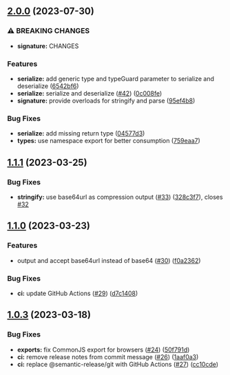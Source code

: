 ## [2.0.0](https://github.com/Kit-p/json-kit/compare/v1.1.1...v2.0.0) (2023-07-30)


### ⚠ BREAKING CHANGES

* **signature:** CHANGES

### Features

* **serialize:** add generic type and typeGuard parameter to serialize and deserialize ([6542bf6](https://github.com/Kit-p/json-kit/commit/6542bf6afee31b8066cc8ff66320a7986e2e482d))
* **serialize:** serialize and deserialize ([#42](https://github.com/Kit-p/json-kit/issues/42)) ([0c008fe](https://github.com/Kit-p/json-kit/commit/0c008fefcea5fb49b93c2e1aae45fab2e674abd7))
* **signature:** provide overloads for stringify and parse ([95ef4b8](https://github.com/Kit-p/json-kit/commit/95ef4b86b74195c5651784e54d471dfe12ce7a93))


### Bug Fixes

* **serialize:** add missing return type ([04577d3](https://github.com/Kit-p/json-kit/commit/04577d35dcbe2a68b22b4c86897bd8e14d3e7525))
* **types:** use namespace export for better consumption ([759eaa7](https://github.com/Kit-p/json-kit/commit/759eaa7024a0d4d91f7d4682f78626a7878d92e9))

## [1.1.1](https://github.com/Kit-p/json-kit/compare/v1.1.0...v1.1.1) (2023-03-25)

### Bug Fixes

- **stringify:** use base64url as compression output ([#33](https://github.com/Kit-p/json-kit/issues/33)) ([328c3f7](https://github.com/Kit-p/json-kit/commit/328c3f7945ff7d97c11adaad9a321f9633a22606)), closes [#32](https://github.com/Kit-p/json-kit/issues/32)

## [1.1.0](https://github.com/Kit-p/json-kit/compare/v1.0.3...v1.1.0) (2023-03-23)

### Features

- output and accept base64url instead of base64 ([#30](https://github.com/Kit-p/json-kit/issues/30)) ([f0a2362](https://github.com/Kit-p/json-kit/commit/f0a23622301192cee709f56da124db4a36e3c784))

### Bug Fixes

- **ci:** update GitHub Actions ([#29](https://github.com/Kit-p/json-kit/issues/29)) ([d7c1408](https://github.com/Kit-p/json-kit/commit/d7c1408b4f395af9295c0da029e564944376e0cd))

## [1.0.3](https://github.com/Kit-p/json-kit/compare/v1.0.2...v1.0.3) (2023-03-18)

### Bug Fixes

- **exports:** fix CommonJS export for browsers ([#24](https://github.com/Kit-p/json-kit/issues/24)) ([50f791d](https://github.com/Kit-p/json-kit/commit/50f791dbc9ed2dafb849c22c620f917b2b1a96bb))
- **ci:** remove release notes from commit message ([#26](https://github.com/Kit-p/json-kit/issues/26)) ([1aaf0a3](https://github.com/Kit-p/json-kit/commit/1aaf0a3a5d9d7c1e7c07766ab725f520536e5435))
- **ci:** replace @semantic-release/git with GitHub Actions ([#27](https://github.com/Kit-p/json-kit/issues/27)) ([cc10cde](https://github.com/Kit-p/json-kit/commit/cc10cde5096cd6e619b9ec8468638abe9fd840e1))
